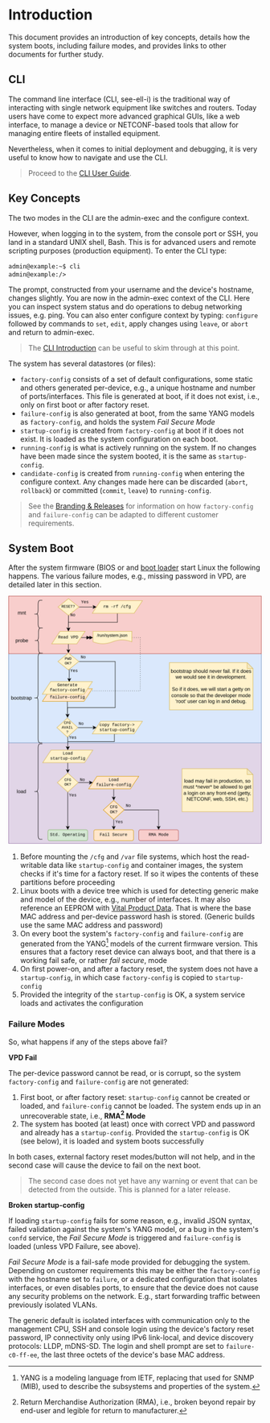 # Introduction

This document provides an introduction of key concepts, details how
the system boots, including failure modes, and provides links to
other documents for further study.

## CLI

The command line interface (CLI, see-ell-i) is the traditional way of
interacting with single network equipment like switches and routers.
Today users have come to expect more advanced graphical GUIs, like a web
interface, to manage a device or NETCONF-based tools that allow for
managing entire fleets of installed equipment.

Nevertheless, when it comes to initial deployment and debugging, it
is very useful to know how to navigate and use the CLI.

> Proceed to the [CLI User Guide](cli/tutorial.md).


## Key Concepts

The two modes in the CLI are the admin-exec and the configure context.

However, when logging in to the system, from the console port or SSH,
you land in a standard UNIX shell, Bash.  This is for advanced users
and remote scripting purposes (production equipment).  To enter the
CLI type:

    admin@example:~$ cli
    admin@example:/>

The prompt, constructed from your username and the device's hostname,
changes slightly.  You are now in the admin-exec context of the CLI.
Here you can inspect system status and do operations to debug networking
issues, e.g. ping.  You can also enter configure context by typing:
`configure` followed by commands to `set`, `edit`, apply changes using
`leave`, or `abort` and return to admin-exec.

> The [CLI Introduction](cli/introduction.md) can be useful to skim
> through at this point.

The system has several datastores (or files):

 - `factory-config` consists of a set of default configurations, some
   static and others generated per-device, e.g., a unique hostname and
   number of ports/interfaces.   This file is generated at boot, if it
   does not exist, i.e., only on first boot or after factory reset.
 - `failure-config` is also generated at boot, from the same YANG models
   as `factory-config`, and holds the system *Fail Secure Mode*
 - `startup-config` is created from `factory-config` at boot if it does
   not exist.  It is loaded as the system configuration on each boot.
 - `running-config` is what is actively running on the system.  If no
   changes have been made since the system booted, it is the same as
   `startup-config`.
 - `candidate-config` is created from `running-config` when entering the
   configure context.  Any changes made here can be discarded (`abort`,
   `rollback`) or committed (`commit`, `leave`) to `running-config`.

> See the [Branding & Releases](branding.md) for information on how
> `factory-config` and `failure-config` can be adapted to different
> customer requirements.


## System Boot

After the system firmware (BIOS or and [boot loader](boot.md) start
Linux the following happens.  The various failure modes, e.g., missing
password in VPD, are detailed later in this section.

![System boot flowchart](img/fail-secure.svg)

 1. Before mounting the `/cfg` and `/var` file systems, which host the
    read-writable data like `startup-config` and container images, the
	system checks if it's time for a factory reset.  If so it wipes the
	contents of these partitions before proceeding
 2. Linux boots with a device tree which is used for detecting generic
    make and model of the device, e.g., number of interfaces.  It may
    also reference an EEPROM with [Vital Product Data](vpd.md).  That is
    where the base MAC address and per-device password hash is stored.
    (Generic builds use the same MAC address and password)
 3. On every boot the system's `factory-config` and `failure-config` are
    generated from the YANG[^1] models of the current firmware version.
    This ensures that a factory reset device can always boot, and that
    there is a working fail safe, or rather *fail secure*, mode
 4. On first power-on, and after a factory reset, the system does not
    have a `startup-config`, in which case `factory-config` is copied
	to `startup-config`
 5. Provided the integrity of the `startup-config` is OK, a system
    service loads and activates the configuration

### Failure Modes

So, what happens if any of the steps above fail?

**VPD Fail**

The per-device password cannot be read, or is corrupt, so the system
`factory-config` and `failure-config` are not generated:

 1. First boot, or after factory reset: `startup-config` cannot be
    created or loaded, and `failure-config` cannot be loaded.  The
	system ends up in an unrecoverable state, i.e., **RMA[^2] Mode**
 2. The system has booted (at least) once with correct VPD and password
    and already has a `startup-config`.  Provided the `startup-config`
	is OK (see below), it is loaded and system boots successfully

In both cases, external factory reset modes/button will not help, and
in the second case will cause the device to fail on the next boot.

> The second case does not yet have any warning or event that can be
> detected from the outside.  This is planned for a later release.

**Broken startup-config**

If loading `startup-config` fails for some reason, e.g., invalid JSON
syntax, failed validation against the system's YANG model, or a bug in
the system's `confd` service, the *Fail Secure Mode* is triggered and
`failure-config` is loaded (unless VPD Failure, see above).

*Fail Secure Mode* is a fail-safe mode provided for debugging the
system.  Depending on customer requirements this may be either the
`factory-config` with the hostname set to `failure`, or a dedicated
configuration that isolates interfaces, or even disables ports, to
ensure that the device does not cause any security problems on the
network.  E.g., start forwarding traffic between previously isolated
VLANs.

The generic default is isolated interfaces with communication only to
the management CPU, SSH and console login using the device's factory
reset password, IP connectivity only using IPv6 link-local, and device
discovery protocols: LLDP, mDNS-SD.  The login and shell prompt are set
to `failure-c0-ff-ee`, the last three octets of the device's base MAC
address.

[^1]: YANG is a modeling language from IETF, replacing that used for
    SNMP (MIB), used to describe the subsystems and properties of
	the system.
[^2]: Return Merchandise Authorization (RMA), i.e., broken beyond repair
    by end-user and legible for return to manufacturer.

